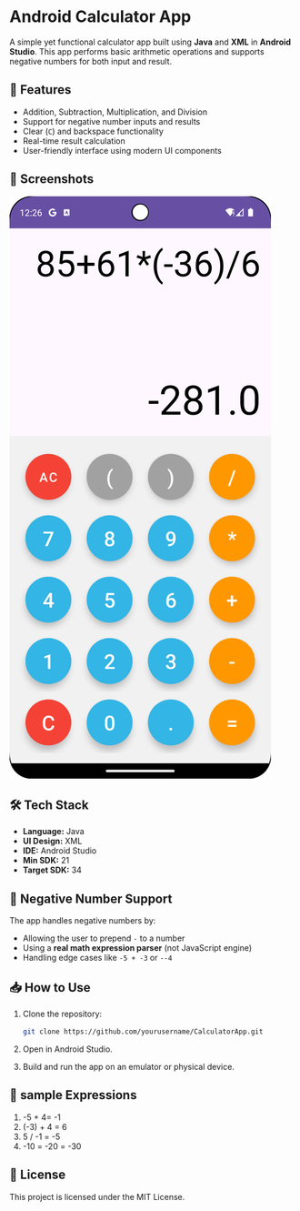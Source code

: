 ﻿# Android Calculator App

A simple yet functional calculator app built using **Java** and **XML** in **Android Studio**. This app performs basic arithmetic operations and supports negative numbers for both input and result.

## 🚀 Features

- Addition, Subtraction, Multiplication, and Division
- Support for negative number inputs and results
- Clear (`C`) and backspace functionality
- Real-time result calculation
- User-friendly interface using modern UI components

## 📱 Screenshots
![Screenshot UI](screenshots%2FScreenshot_20250704_122639.png)
 

## 🛠️ Tech Stack

- **Language:** Java
- **UI Design:** XML
- **IDE:** Android Studio
- **Min SDK:** 21
- **Target SDK:** 34


## 🧠 Negative Number Support

The app handles negative numbers by:

- Allowing the user to prepend `-` to a number
- Using a **real math expression parser** (not JavaScript engine)
- Handling edge cases like `-5 + -3` or `--4`


## 📥 How to Use

1. Clone the repository:
   ```bash
   git clone https://github.com/yourusername/CalculatorApp.git

2. Open in Android Studio.

3. Build and run the app on an emulator or physical device.

## 🧪 sample Expressions
1. -5 + 4= -1
2. (-3) + 4 = 6
3. 5 / -1 = -5
4. -10 = -20 = -30 

## 📄 License
This project is licensed under the MIT License.

